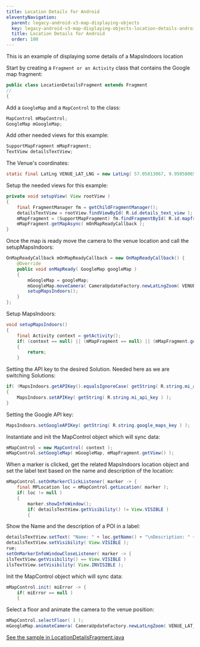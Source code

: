 ```yaml
---
title: Location Details for Android
eleventyNavigation:
  parent: legacy-android-v3-map-displaying-objects
  key: legacy-android-v3-map-displaying-objects-location-details-android
  title: Location Details for Android
  order: 100
---
```


This is an example of displaying some details of a MapsIndoors location

Start by creating a `Fragment or an Activity` class that contains the Google map fragment:

```java
public class LocationDetailsFragment extends Fragment
//
{
```

Add a `GoogleMap` and a `MapControl` to the class:

```java
MapControl mMapControl;
GoogleMap mGoogleMap;
```

Add other needed views for this example:

```java
SupportMapFragment mMapFragment;
TextView detailsTextView;
```

The Venue's coordinates:

```java
static final LatLng VENUE_LAT_LNG = new LatLng( 57.05813067, 9.95058065 );
```

Setup the needed views for this example:

```java
private void setupView( View rootView )
{
    final FragmentManager fm = getChildFragmentManager();
    detailsTextView = rootView.findViewById( R.id.details_text_view );
    mMapFragment = (SupportMapFragment) fm.findFragmentById( R.id.mapfragment );
    mMapFragment.getMapAsync( mOnMapReadyCallback );
}
```

Once the map is ready move the camera to the venue location and call the setupMapsIndoors:

```java
OnMapReadyCallback mOnMapReadyCallback = new OnMapReadyCallback() {
    @Override
    public void onMapReady( GoogleMap googleMap )
    {
        mGoogleMap = googleMap;
        mGoogleMap.moveCamera( CameraUpdateFactory.newLatLngZoom( VENUE_LAT_LNG, 13.0f ) );
        setupMapsIndoors();
    }
};
```

Setup MapsIndoors:

```java
void setupMapsIndoors()
{
    final Activity context = getActivity();
    if( (context == null) || (mMapFragment == null) || (mMapFragment.getView() == null) )
    {
        return;
    }
```

Setting the API key to the desired Solution. Needed here as we are switching Solutions:

```java
if( !MapsIndoors.getAPIKey().equalsIgnoreCase( getString( R.string.mi_api_key ) ) )
{
    MapsIndoors.setAPIKey( getString( R.string.mi_api_key ) );
}
```

Setting the Google API key:

```java
MapsIndoors.setGoogleAPIKey( getString( R.string.google_maps_key ) );
```

Instantiate and init the MapControl object which will sync data:

```java
mMapControl = new MapControl( context );
mMapControl.setGoogleMap( mGoogleMap, mMapFragment.getView() );
```

When a marker is clicked, get the related MapsIndoors location object and set the label text based on the name and description of the location:

```java
mMapControl.setOnMarkerClickListener( marker -> {
    final MPLocation loc = mMapControl.getLocation( marker );
    if( loc != null )
    {
        marker.showInfoWindow();
        if( detailsTextView.getVisibility() != View.VISIBLE )
        {
```

Show the Name and the description of a POI in a label:

```java
detailsTextView.setText( "Name: " + loc.getName() + "\nDescription: " + loc.getDescription() );
detailsTextView.setVisibility( View.VISIBLE );
rue;
setOnMarkerInfoWindowCloseListener( marker -> {
ilsTextView.getVisibility() == View.VISIBLE )
ilsTextView.setVisibility( View.INVISIBLE );
```

Init the MapControl object which will sync data:

```java
mMapControl.init( miError -> {
    if( miError == null )
    {
```

Select a floor and animate the camera to the venue position:

```java
mMapControl.selectFloor( 1 );
mGoogleMap.animateCamera( CameraUpdateFactory.newLatLngZoom( VENUE_LAT_LNG, 20f ) );
```

[See the sample in LocationDetailsFragment.java](https://github.com/mapspeople/MapsIndoorsAndroid-Demo-Samples/blob/master/app/src/main/java/com/mapsindoors/locationdetailsdemo/LocationDetailsFragment.java)
